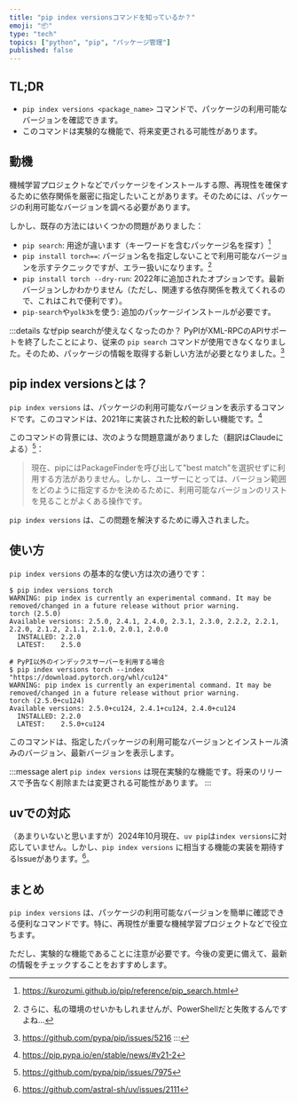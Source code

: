 ```yaml
---
title: "pip index versionsコマンドを知っているか？"
emoji: "📦"
type: "tech"
topics: ["python", "pip", "パッケージ管理"]
published: false
---
```


## TL;DR

- `pip index versions <package_name>` コマンドで、パッケージの利用可能なバージョンを確認できます。
- このコマンドは実験的な機能で、将来変更される可能性があります。

## 動機

機械学習プロジェクトなどでパッケージをインストールする際、再現性を確保するために依存関係を厳密に指定したいことがあります。そのためには、パッケージの利用可能なバージョンを調べる必要があります。

しかし、既存の方法にはいくつかの問題がありました：

- `pip search`: 用途が違います（キーワードを含むパッケージ名を探す）[^pip_reference_search]
- `pip install torch==`: バージョン名を指定しないことで利用可能なバージョンを示すテクニックですが、エラー扱いになります。[^windows_pip_install]
- `pip install torch --dry-run`: 2022年に追加されたオプションです。最新バージョンしかわかりません（ただし、関連する依存関係を教えてくれるので、これはこれで便利です）。
- `pip-search`や`yolk3k`を使う: 追加のパッケージインストールが必要です。

[^pip_reference_search]: <https://kurozumi.github.io/pip/reference/pip_search.html>

[^windows_pip_install]: さらに、私の環境のせいかもしれませんが、PowerShellだと失敗するんですよね...

:::details なぜpip searchが使えなくなったのか？
PyPIがXML-RPCのAPIサポートを終了したことにより、従来の `pip search` コマンドが使用できなくなりました。そのため、パッケージの情報を取得する新しい方法が必要となりました。[^pip_issue_5216]
[^pip_issue_5216]: <https://github.com/pypa/pip/issues/5216>
:::

## pip index versionsとは？

`pip index versions` は、パッケージの利用可能なバージョンを表示するコマンドです。このコマンドは、2021年に実装された比較的新しい機能です。[^pip_changelog_v21_2]

[^pip_changelog_v21_2]: <https://pip.pypa.io/en/stable/news/#v21-2>

このコマンドの背景には、次のような問題意識がありました（翻訳はClaudeによる）[^pip_issue_7975]：

> 現在、pipにはPackageFinderを呼び出して"best match"を選択せずに利用する方法がありません。しかし、ユーザーにとっては、バージョン範囲をどのように指定するかを決めるために、利用可能なバージョンのリストを見ることがよくある操作です。

[^pip_issue_7975]: <https://github.com/pypa/pip/issues/7975>

`pip index versions` は、この問題を解決するために導入されました。

## 使い方

`pip index versions` の基本的な使い方は次の通りです：

```shell
$ pip index versions torch
WARNING: pip index is currently an experimental command. It may be removed/changed in a future release without prior warning.
torch (2.5.0)
Available versions: 2.5.0, 2.4.1, 2.4.0, 2.3.1, 2.3.0, 2.2.2, 2.2.1, 2.2.0, 2.1.2, 2.1.1, 2.1.0, 2.0.1, 2.0.0
  INSTALLED: 2.2.0
  LATEST:    2.5.0

# PyPI以外のインデックスサーバーを利用する場合
$ pip index versions torch --index "https://download.pytorch.org/whl/cu124"
WARNING: pip index is currently an experimental command. It may be removed/changed in a future release without prior warning.
torch (2.5.0+cu124)
Available versions: 2.5.0+cu124, 2.4.1+cu124, 2.4.0+cu124
  INSTALLED: 2.2.0
  LATEST:    2.5.0+cu124
```

このコマンドは、指定したパッケージの利用可能なバージョンとインストール済みのバージョン、最新バージョンを表示します。

:::message alert
`pip index versions` は現在実験的な機能です。将来のリリースで予告なく削除または変更される可能性があります。
:::

## uvでの対応

（あまりいないと思いますが）2024年10月現在、`uv pip`は`index versions`に対応していません。しかし、`pip index versions` に相当する機能の実装を期待するIssueがあります。[^uv_issue_2111]。

[^uv_issue_2111]: <https://github.com/astral-sh/uv/issues/2111>

## まとめ

`pip index versions` は、パッケージの利用可能なバージョンを簡単に確認できる便利なコマンドです。特に、再現性が重要な機械学習プロジェクトなどで役立ちます。

ただし、実験的な機能であることに注意が必要です。今後の変更に備えて、最新の情報をチェックすることをおすすめします。
